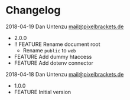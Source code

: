 Changelog
=========

2018-04-19 Dan Untenzu <mail@pixelbrackets.de>

  * 2.0.0
  * !! FEATURE Rename document root
    * Rename `public` to `web`
  * FEATURE Add dummy htaccess
  * FEATURE Add dotenv connector

2018-04-18 Dan Untenzu <mail@pixelbrackets.de>

  * 1.0.0
  * FEATURE Initial version
